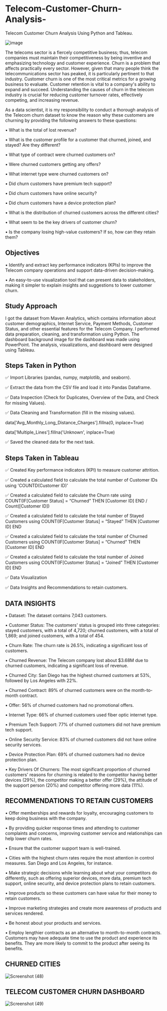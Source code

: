 # Telecom-Customer-Churn-Analysis-

Telecom Customer Churn Analysis Using Python and Tableau.


![image](https://github.com/HannatuGwabin/Telecom-Customer-Churn-Analysis-/assets/115185829/9eabef9b-491f-410e-9be0-a64179153ed2)




The telecoms sector is a fiercely competitive business; thus, telecom companies must maintain their competitiveness by being inventive and emphasizing technology and customer experience. Churn is a problem that affects practically every sector. However, given that many people think the telecommunications sector has peaked, it is particularly pertinent to that industry. Customer churn is one of the most critical metrics for a growing business to evaluate. Customer retention is vital to a company's ability to expand and succeed. Understanding the causes of churn in the telecom industry is crucial for reducing customer turnover rates, effectively competing, and increasing revenue.

As a data scientist, it is my responsibility to conduct a thorough analysis of the Telecom churn dataset to know the reason why these customers are churning by providing the following answers to these questions:

•	What is the total of lost revenue?

•	What is the customer profile for a customer that churned, joined, and stayed? Are they different?

•	What type of contract were churned customers on?

•	Were churned customers getting any offers?

•	What internet type were churned customers on?

•	Did churn customers have premium tech support?

•	Did churn customers have online security?

•	Did churn customers have a device protection plan?

•	What is the distribution of churned customers across the different cities?

•	What seem to be the key drivers of customer churn?

•	Is the company losing high-value customers? If so, how can they retain them?


## Objectives

•	Identify and extract key performance indicators (KPIs) to improve the Telecom company operations and support data-driven decision-making.

•	 An easy-to-use visualization tool that can present data to stakeholders, making it simpler to explain insights and suggestions to lower customer churn.


## Study Approach

I got the dataset from Maven Analytics, which contains information about customer demographics, Internet Service, Payment Methods, Customer Status, and other essential features for the Telecom Company. I performed data preparation, cleaning, and transformation using Python. The dashboard background image for the dashboard was made using PowerPoint. The analysis, visualizations, and dashboard were designed using Tableau. 

## Steps Taken in Python

✅ Import Libraries (pandas, numpy, matplotlib, and seaborn).

✅ Extract the data from the CSV file and load it into Pandas Dataframe.

✅ Data Inspection (Check for Duplicates, Overview of the Data, and Check for missing Values).

✅ Data Cleaning and Transformation (fill in the missing values).

data['Avg_Monthly_Long_Distance_Charges'].fillna(0, inplace=True)

data['Multiple_Lines'].fillna('Unknown', inplace=True) 

✅ Saved the cleaned data for the next task.


## Steps Taken in Tableau

✅ Created Key performance indicators (KPI) to measure customer attrition.

✅ Created a calculated field to calculate the total number of Customer IDs using 'COUNTD(Customer ID)' 

✅ Created a calculated field to calculate the Churn rate using COUNT(IF[Customer Status] = “Churned” THEN [Customer ID] END / Count([Customer ID])

✅ Created a calculated field to calculate the total number of Stayed Customers using COUNT(IF[Customer Status] =  “Stayed”  THEN [Customer ID] END

✅ Created a calculated field to calculate the total number of Churned Customers using COUNT(IF[Customer Status] =  “Churned”  THEN [Customer ID] END

✅ Created a calculated field to calculate the total number of Joined Customers using COUNT(IF[Customer Status] =  “Joined”  THEN [Customer ID] END

✅ Data Visualization

✅ Data Insights and Recommendations to retain customers.


## DATA INSIGHTS

•	Dataset: The dataset contains 7,043 customers.

•	Customer Status: The customers' status is grouped into three categories: stayed customers, with a total of 4,720; churned customers, with a total of 1,869; and joined customers, with a total of 454.

•	Churn Rate: The churn rate is 26.5%, indicating a significant loss of customers.

•	Churned Revenue: The Telecom company lost about $3.68M due to churned customers, indicating a significant loss of revenue.

•	Churned City: San Diego has the highest churned customers at 53%, followed by Los Angeles with 22%.

•	Churned Contract: 89% of churned customers were on the month-to-month contract.

•	Offer: 56% of churned customers had no promotional offers.

•	Internet Type: 66% of churned customers used fiber optic internet type.

•	Premium Tech Support: 77% of churned customers did not have premium tech support.

•	Online Security Service: 83% of churned customers did not have online security services.

•	Device Protection Plan: 69% of churned customers had no device protection plan.

•	Key Drivers Of Churners: The most significant proportion of churned customers' reasons for churning is related to the competitor having better devices (29%), the competitor making a better offer (29%), the attitude of the support person (20%) and competitor offering more data (11%).



## RECOMMENDATIONS TO RETAIN CUSTOMERS

•	Offer memberships and rewards for loyalty, encouraging customers to keep doing business with the company.

•	By providing quicker response times and attending to customer complaints and concerns, improving customer service and relationships can help lower churn rates.

•	Ensure that the customer support team is well-trained.

•	Cities with the highest churn rates require the most attention in control measures. San Diego and Los Angeles, for instance.

•	Make strategic decisions while learning about what your competitors do differently, such as offering superior devices, more data, premium tech support, online security, and device protection plans to retain customers.

•	Improve products so these customers can have value for their money to retain customers.

•	Improve marketing strategies and create more awareness of products and services rendered.

•	Be honest about your products and services.

•	Employ lengthier contracts as an alternative to month-to-month contracts. Customers may have adequate time to use the product and experience its benefits. They are more likely to commit to the product after seeing its benefits.




## CHURNED CITIES


![Screenshot (48)](https://github.com/HannatuGwabin/Telecom-Customer-Churn-Analysis-/assets/115185829/b4ff2547-ebc1-4293-9409-8af5a0355f6b)




## TELECOM CUSTOMER CHURN DASHBOARD



![Screenshot (49)](https://github.com/HannatuGwabin/Telecom-Customer-Churn-Analysis-/assets/115185829/4411db11-e1fb-4f72-b3b7-dc9f00915732)




